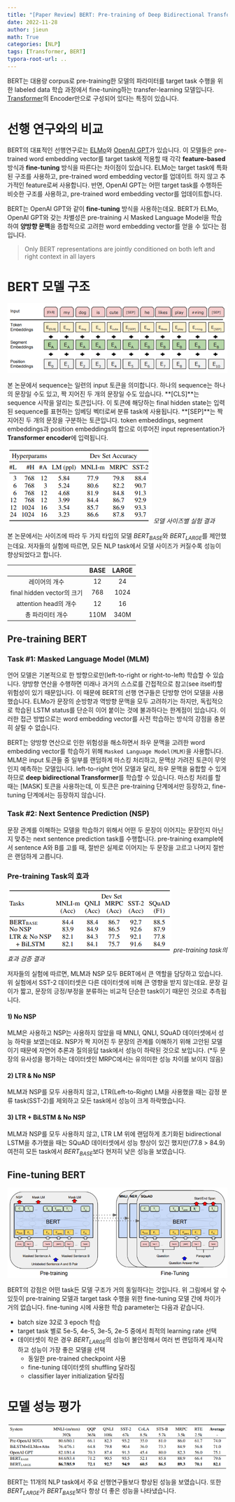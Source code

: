 ```yaml
---
title: "[Paper Review] BERT: Pre-training of Deep Bidirectional Transformers for Language Understanding"
date: 2022-11-28
author: jieun
math: True
categories: [NLP]
tags: [Transformer, BERT]
typora-root-url: ..
---
```

BERT는 대용량 corpus로 pre-training한 모델의 파라미터를 target task 수행을 위한 labeled data 학습 과정에서 fine-tuning하는 transfer-learning 모델입니다. [Transformer](https://jieun121070.github.io/posts/paper-review-Attention-is-All-You-Need/)의 Encoder만으로 구성되어 있다는 특징이 있습니다.



# 선행 연구와의 비교

BERT의 대표적인 선행연구로는 [ELMo](https://jieun121070.github.io/posts/Paper-Review-Deep-contextualized-word-representations/)와 [OpenAI GPT](https://jieun121070.github.io/posts/Paper-Review-Improving-Language-Understanding/)가 있습니다. 이 모델들은 pre-trained word embedding vector를 target task에 적용할 때 각각 **feature-based** 방식과 **fine-tuning** 방식을 따른다는 차이점이 있습니다. ELMo는 target task에 특화된 구조를 사용하고, pre-trained word embedding vector를 업데이트 하지 않고 추가적인 feature로써 사용합니다. 반면, OpenAI GPT는 어떤 target task를 수행하든 비슷한 구조를 사용하고, pre-trained word embedding vector를 업데이트합니다.

BERT는 OpenAI GPT와 같이 **fine-tuning** 방식을 사용하는데요. BERT가 ELMo, OpenAI GPT와 갖는 차별성은 pre-training 시 Masked Language Model을 학습하여 **양방향 문맥**을 종합적으로 고려한 word embedding vector를 얻을 수 있다는 점입니다.

> Only BERT representations are jointly conditioned on both left and right context in all layers



# BERT 모델 구조

![](/assets/img/bert/bert-input.jpg)

본 논문에서 sequence는 일련의 input 토큰을 의미합니다. 하나의 sequence는 하나의 문장일 수도 있고, 짝 지어진 두 개의 문장일 수도 있습니다. **[CLS]**는 sequence 시작을 알리는 토큰입니다. 이 토큰에 해당하는 final hidden state는 입력된 sequence를 표현하는 임베딩 벡터로써 분류 task에 사용됩니다. **[SEP]**는 짝 지어진 두 개의 문장을 구분하는 토큰입니다. token embeddings, segment embeddings과 position embeddings의 합으로 이루어진 input representation가 **Transformer encoder**에 입력됩니다.

![](/assets/img/bert/bert-model-size.PNG)
_모델 사이즈별 실험 결과_

본 논문에서는 사이즈에 따라 두 가지 타입의 모델 $BERT_{BASE}$와 $BERT_{LARGE}$를 제안했는데요. 저자들의 실험에 따르면, 모든 NLP task에서 모델 사이즈가 커질수록 성능이 향상되었다고 합니다.

|                            | BASE | LARGE |
| :------------------------: | :--: | :---: |
|       레이어의 개수        |  12  |  24   |
| final hidden vector의 크기 | 768  | 1024  |
|   attention head의 개수    |  12  |  16   |
|      총 파라미터 개수      | 110M | 340M  |



## Pre-training BERT

### Task #1: Masked Language Model (MLM)

언어 모델은 기본적으로 한 방향으로만(left-to-right or right-to-left) 학습할 수 있습니다. 양방향 연산을 수행하면 미래나 과거의 스스로를 간접적으로 참고(see itself)할 위험성이 있기 때문입니다. 이 때문에 BERT의 선행 연구들은 단방향 언어 모델을 사용했습니다. ELMo가 문장의 순방향과 역방향 문맥을 모두 고려하기는 하지만, 독립적으로 학습된 LSTM status를 단순히 이어 붙이는 것에 불과하다는 한계점이 있습니다. 이러한 접근 방법으로는 word embedding vector를 사전 학습하는 방식의 강점을 충분히 살릴 수 없습니다.

BERT는 양방향 연산으로 인한 위험성을 해소하면서 좌우 문맥을 고려한 word embedding vector를 학습하기 위해 `Masked Language Model(MLM)`을 사용합니다. MLM은 input 토큰들 중 일부를 랜덤하게 마스킹 처리하고, 문맥상 가려진 토큰이 무엇인지 예측하는 모델입니다. left-to-right 언어 모델과 달리, 좌우 문맥을 융합할 수 있게 하므로 **deep bidirectional Transformer**를 학습할 수 있습니다. 마스킹 처리를 할 때는 [MASK] 토큰을 사용하는데, 이 토큰은 pre-training 단계에서만 등장하고, fine-tuning 단계에서는 등장하지 않습니다.

### Task #2: Next Sentence Prediction (NSP)

문장 관계를 이해하는 모델을 학습하기 위해서 어떤 두 문장이 이어지는 문장인지 아닌지 맞추는 next sentence prediction task를 수행합니다. pre-training example에서 sentence A와 B를 고를 때, 절반은 실제로 이어지는 두 문장을 고르고 나머지 절반은 랜덤하게 고릅니다.

### Pre-training Task의 효과

![](/assets/img/bert/task-effect.PNG)
_pre-training task의 효과 검증 결과_

저자들의 실험에 따르면, MLM과 NSP 모두 BERT에서 큰 역할을 담당하고 있습니다. 위 실험에서 SST-2 데이터셋은 다른 데이터셋에 비해 큰 영향을 받지 않는데요. 문장 길이가 짧고, 문장의 긍정/부정을 분류하는 비교적 단순한 task이기 때문인 것으로 추측됩니다.

#### 1) No NSP

MLM은 사용하고 NSP는 사용하지 않았을 때 MNLI, QNLI, SQuAD 데이터셋에서 성능 하락을 보였는데요. NSP가 짝 지어진 두 문장의 관계를 이해하기 위해 고안된 모델이기 때문에 자연어 추론과 질의응답 task에서 성능이 하락된 것으로 보입니다. (*두 문장의 유사성을 평가하는 데이터셋인 MRPC에서는 유의미한 성능 차이를 보이지 않음)

#### 2) LTR & No NSP

MLM과 NSP를 모두 사용하지 않고, LTR(Left-to-Right) LM을 사용했을 때는 감정 분류 task(SST-2)를 제외하고 모든 task에서 성능이 크게 하락했습니다.

#### 3) LTR + BiLSTM & No NSP

MLM과 NSP를 모두 사용하지 않고, LTR LM 위에 랜덤하게 초기화된 bidirectional LSTM을 추가했을 때는 SQuAD 데이터셋에서 성능 향상이 있긴 했지만(77.8 > 84.9) 여전히 모든 task에서 $BERT_{BASE}$보다 현저히 낮은 성능을 보였습니다.



## Fine-tuning BERT

![](/assets/img/bert/bert-model.jpg)

BERT의 강점은 어떤 task든 모델 구조가 거의 동일하다는 것입니다. 위 그림에서 알 수 있듯이 pre-training 모델과 target task 수행을 위한 fine-tuning 모델 간에 차이가 거의 없습니다. fine-tuning 시에 사용한 학습 parameter는 다음과 같습니다.

- batch size 32로 3 epoch 학습
- target task 별로 5e-5, 4e-5, 3e-5, 2e-5 중에서 최적의 learning rate 선택
- 데이터셋이 작은 경우 $BERT_{LARGE}$의 성능이 불안정해서 여러 번 랜덤하게 재시작하고 성능이 가장 좋은 모델을 선택
  - 동일한 pre-trained checkpoint 사용
  - fine-tuning 데이터셋의 shuffling 달라짐
  - classifier layer initialization 달라짐



# 모델 성능 평가

![](/assets/img/bert/bert_result.PNG)

BERT는 11개의 NLP task에서 주요 선행연구들보다 향상된 성능을 보였습니다. 또한 $BERT_{LARGE}$가 $BERT_{BASE}$보다 항상 더 좋은 성능을 나타냈습니다.
